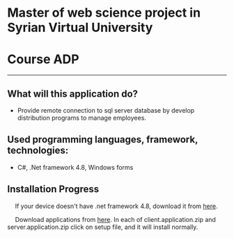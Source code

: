 ﻿# Master of web science project in Syrian Virtual University
# Course ADP
---

## What will this application do?
- Provide remote connection to sql server database by develop distribution programs to manage employees.

## Used programming languages, framework, technologies:
- C#, .Net framework 4.8, Windows forms

## Installation Progress
&emsp; If your device doesn't have .net framework 4.8, download it from [here](https://dotnet.microsoft.com/en-us/download/dotnet-framework/thank-you/net48-web-installer).

&emsp; Download applications from [here](https://github.com/MWSMyHomeworks/MWS_ADP_S22_HW_Mohammad_214747_Kinana_227536_Aladdin_176218_Marwa_175978/releases/tag/EmployeesManagement). In each of client.application.zip and server.application.zip click on setup file, and it will install normally.